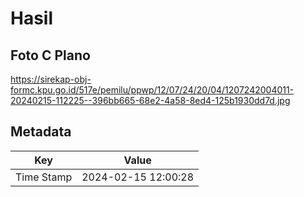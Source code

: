 # Hasil

## Foto C Plano

https://sirekap-obj-formc.kpu.go.id/517e/pemilu/ppwp/12/07/24/20/04/1207242004011-20240215-112225--396bb665-68e2-4a58-8ed4-125b1930dd7d.jpg


## Metadata

| Key        | Value               |
| ---------- | ------------------- |
| Time Stamp | 2024-02-15 12:00:28 |



